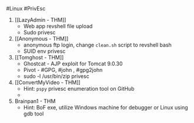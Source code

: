 #Linux #PrivEsc 

1. [[LazyAdmin - THM]]
	- Web app revshell file upload
	- Sudo privesc
2. [[Anonymous - THM]]
	- anonymous ftp login, change `clean.sh` script to revshell bash
	- SUID env privesc
3. [[Tomghost - THM]]
	- Ghostcat - AJP exploit for Tomcat 9.0.30
	- Pivot - #GPG, #john , #gpg2john 
	- sudo -l /usr/bin/zip privesc
4. [[ConvertMyVideo - THM]]
	- Hint: `pspy` privesc enumeration tool on GitHub 
	- 
1. Brainpan1 - THM
	- Hint: BoF exe, utilize Windows machine for debugger or Linux using gdb tool